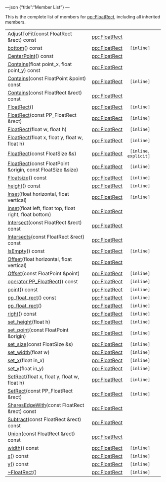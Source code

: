 —json {“title”:“Member List”} —

This is the complete list of members for <a href="/docs/native-client/pepper_beta/cpp/classpp_1_1_float_rect/" class="el">pp::FloatRect</a>, including all inherited members.

<table><tbody><tr class="odd"><td><a href="/docs/native-client/pepper_beta/cpp/classpp_1_1_float_rect#af0009bd0ff6ac801359fb9d15a8c1b7c" class="el">AdjustToFit</a>(const FloatRect &amp;rect) const</td><td><a href="/docs/native-client/pepper_beta/cpp/classpp_1_1_float_rect/" class="el">pp::FloatRect</a></td><td></td></tr><tr class="even"><td><a href="/docs/native-client/pepper_beta/cpp/classpp_1_1_float_rect#ae356a34c997e6c291fdc0e3431a0a63c" class="el">bottom</a>() const</td><td><a href="/docs/native-client/pepper_beta/cpp/classpp_1_1_float_rect/" class="el">pp::FloatRect</a></td><td><code> [inline]</code></td></tr><tr class="odd"><td><a href="/docs/native-client/pepper_beta/cpp/classpp_1_1_float_rect#a55eafb38d0a63a1a8b1ad0a4aeeef3f3" class="el">CenterPoint</a>() const</td><td><a href="/docs/native-client/pepper_beta/cpp/classpp_1_1_float_rect/" class="el">pp::FloatRect</a></td><td></td></tr><tr class="even"><td><a href="/docs/native-client/pepper_beta/cpp/classpp_1_1_float_rect#a82bd21c4fc823d212a7526c2f03e3d43" class="el">Contains</a>(float point_x, float point_y) const</td><td><a href="/docs/native-client/pepper_beta/cpp/classpp_1_1_float_rect/" class="el">pp::FloatRect</a></td><td></td></tr><tr class="odd"><td><a href="/docs/native-client/pepper_beta/cpp/classpp_1_1_float_rect#a82eaf22456cdf77d6a588ae86e4e86f9" class="el">Contains</a>(const FloatPoint &amp;point) const</td><td><a href="/docs/native-client/pepper_beta/cpp/classpp_1_1_float_rect/" class="el">pp::FloatRect</a></td><td><code> [inline]</code></td></tr><tr class="even"><td><a href="/docs/native-client/pepper_beta/cpp/classpp_1_1_float_rect#afcdf6b7eb8e1b931ac482c973af9fa9e" class="el">Contains</a>(const FloatRect &amp;rect) const</td><td><a href="/docs/native-client/pepper_beta/cpp/classpp_1_1_float_rect/" class="el">pp::FloatRect</a></td><td></td></tr><tr class="odd"><td><a href="/docs/native-client/pepper_beta/cpp/classpp_1_1_float_rect#a00133448de297c5ed19b7831c456bf23" class="el">FloatRect</a>()</td><td><a href="/docs/native-client/pepper_beta/cpp/classpp_1_1_float_rect/" class="el">pp::FloatRect</a></td><td><code> [inline]</code></td></tr><tr class="even"><td><a href="/docs/native-client/pepper_beta/cpp/classpp_1_1_float_rect#aaf4f5bb63c29eb79aa336bf0444d19ac" class="el">FloatRect</a>(const PP_FloatRect &amp;rect)</td><td><a href="/docs/native-client/pepper_beta/cpp/classpp_1_1_float_rect/" class="el">pp::FloatRect</a></td><td><code> [inline]</code></td></tr><tr class="odd"><td><a href="/docs/native-client/pepper_beta/cpp/classpp_1_1_float_rect#a8216cb8951805b04a00909b860a949dc" class="el">FloatRect</a>(float w, float h)</td><td><a href="/docs/native-client/pepper_beta/cpp/classpp_1_1_float_rect/" class="el">pp::FloatRect</a></td><td><code> [inline]</code></td></tr><tr class="even"><td><a href="/docs/native-client/pepper_beta/cpp/classpp_1_1_float_rect#a02d2648692b0882ff54d812da3704aeb" class="el">FloatRect</a>(float x, float y, float w, float h)</td><td><a href="/docs/native-client/pepper_beta/cpp/classpp_1_1_float_rect/" class="el">pp::FloatRect</a></td><td><code> [inline]</code></td></tr><tr class="odd"><td><a href="/docs/native-client/pepper_beta/cpp/classpp_1_1_float_rect#a7072595c890bc203544e55cd926d72ae" class="el">FloatRect</a>(const FloatSize &amp;s)</td><td><a href="/docs/native-client/pepper_beta/cpp/classpp_1_1_float_rect/" class="el">pp::FloatRect</a></td><td><code> [inline, explicit]</code></td></tr><tr class="even"><td><a href="/docs/native-client/pepper_beta/cpp/classpp_1_1_float_rect#a643d926ee6f5e9208fccffd47c1d22be" class="el">FloatRect</a>(const FloatPoint &amp;origin, const FloatSize &amp;size)</td><td><a href="/docs/native-client/pepper_beta/cpp/classpp_1_1_float_rect/" class="el">pp::FloatRect</a></td><td><code> [inline]</code></td></tr><tr class="odd"><td><a href="/docs/native-client/pepper_beta/cpp/classpp_1_1_float_rect#aee27f20031234762c710d441bc0cd148" class="el">Floatsize</a>() const</td><td><a href="/docs/native-client/pepper_beta/cpp/classpp_1_1_float_rect/" class="el">pp::FloatRect</a></td><td><code> [inline]</code></td></tr><tr class="even"><td><a href="/docs/native-client/pepper_beta/cpp/classpp_1_1_float_rect#a9dc3d3004aacf708356a73e09d1cc96e" class="el">height</a>() const</td><td><a href="/docs/native-client/pepper_beta/cpp/classpp_1_1_float_rect/" class="el">pp::FloatRect</a></td><td><code> [inline]</code></td></tr><tr class="odd"><td><a href="/docs/native-client/pepper_beta/cpp/classpp_1_1_float_rect#a2d8abde94cff6a5813c2849dce42d707" class="el">Inset</a>(float horizontal, float vertical)</td><td><a href="/docs/native-client/pepper_beta/cpp/classpp_1_1_float_rect/" class="el">pp::FloatRect</a></td><td><code> [inline]</code></td></tr><tr class="even"><td><a href="/docs/native-client/pepper_beta/cpp/classpp_1_1_float_rect#a24f94c63d2f097bd7f8b45a2c375077c" class="el">Inset</a>(float left, float top, float right, float bottom)</td><td><a href="/docs/native-client/pepper_beta/cpp/classpp_1_1_float_rect/" class="el">pp::FloatRect</a></td><td></td></tr><tr class="odd"><td><a href="/docs/native-client/pepper_beta/cpp/classpp_1_1_float_rect#a6529366c00323c6d6495f3db14906ce8" class="el">Intersect</a>(const FloatRect &amp;rect) const</td><td><a href="/docs/native-client/pepper_beta/cpp/classpp_1_1_float_rect/" class="el">pp::FloatRect</a></td><td></td></tr><tr class="even"><td><a href="/docs/native-client/pepper_beta/cpp/classpp_1_1_float_rect#a701e3ca1e1cbd0ee10c432effb119088" class="el">Intersects</a>(const FloatRect &amp;rect) const</td><td><a href="/docs/native-client/pepper_beta/cpp/classpp_1_1_float_rect/" class="el">pp::FloatRect</a></td><td></td></tr><tr class="odd"><td><a href="/docs/native-client/pepper_beta/cpp/classpp_1_1_float_rect#a73c6f15d2c2ed26a2bd8893efeab1dcb" class="el">IsEmpty</a>() const</td><td><a href="/docs/native-client/pepper_beta/cpp/classpp_1_1_float_rect/" class="el">pp::FloatRect</a></td><td><code> [inline]</code></td></tr><tr class="even"><td><a href="/docs/native-client/pepper_beta/cpp/classpp_1_1_float_rect#a9b5247961b45da6dc5c656b906462f8b" class="el">Offset</a>(float horizontal, float vertical)</td><td><a href="/docs/native-client/pepper_beta/cpp/classpp_1_1_float_rect/" class="el">pp::FloatRect</a></td><td></td></tr><tr class="odd"><td><a href="/docs/native-client/pepper_beta/cpp/classpp_1_1_float_rect#a60fce18269499d5c9f8c2446319844c3" class="el">Offset</a>(const FloatPoint &amp;point)</td><td><a href="/docs/native-client/pepper_beta/cpp/classpp_1_1_float_rect/" class="el">pp::FloatRect</a></td><td><code> [inline]</code></td></tr><tr class="even"><td><a href="/docs/native-client/pepper_beta/cpp/classpp_1_1_float_rect#a85c34bdfd11703d4cc86486b3f38a032" class="el">operator PP_FloatRect</a>() const</td><td><a href="/docs/native-client/pepper_beta/cpp/classpp_1_1_float_rect/" class="el">pp::FloatRect</a></td><td><code> [inline]</code></td></tr><tr class="odd"><td><a href="/docs/native-client/pepper_beta/cpp/classpp_1_1_float_rect#ae3f310aaeb5634e9f2ca7d51e35526a5" class="el">point</a>() const</td><td><a href="/docs/native-client/pepper_beta/cpp/classpp_1_1_float_rect/" class="el">pp::FloatRect</a></td><td><code> [inline]</code></td></tr><tr class="even"><td><a href="/docs/native-client/pepper_beta/cpp/classpp_1_1_float_rect#aa63a6eab8caae819c7efb133b89e3ec2" class="el">pp_float_rect</a>() const</td><td><a href="/docs/native-client/pepper_beta/cpp/classpp_1_1_float_rect/" class="el">pp::FloatRect</a></td><td><code> [inline]</code></td></tr><tr class="odd"><td><a href="/docs/native-client/pepper_beta/cpp/classpp_1_1_float_rect#a796ff93f77b488ac673b0e82a2527507" class="el">pp_float_rect</a>()</td><td><a href="/docs/native-client/pepper_beta/cpp/classpp_1_1_float_rect/" class="el">pp::FloatRect</a></td><td><code> [inline]</code></td></tr><tr class="even"><td><a href="/docs/native-client/pepper_beta/cpp/classpp_1_1_float_rect#a34632c0a01c72fce447ac6b6f0cdf86b" class="el">right</a>() const</td><td><a href="/docs/native-client/pepper_beta/cpp/classpp_1_1_float_rect/" class="el">pp::FloatRect</a></td><td><code> [inline]</code></td></tr><tr class="odd"><td><a href="/docs/native-client/pepper_beta/cpp/classpp_1_1_float_rect#a81a0cc8fc8521167b34b10e75f94679f" class="el">set_height</a>(float h)</td><td><a href="/docs/native-client/pepper_beta/cpp/classpp_1_1_float_rect/" class="el">pp::FloatRect</a></td><td><code> [inline]</code></td></tr><tr class="even"><td><a href="/docs/native-client/pepper_beta/cpp/classpp_1_1_float_rect#a80c403de88c32d76c0a774e2af5c4973" class="el">set_point</a>(const FloatPoint &amp;origin)</td><td><a href="/docs/native-client/pepper_beta/cpp/classpp_1_1_float_rect/" class="el">pp::FloatRect</a></td><td><code> [inline]</code></td></tr><tr class="odd"><td><a href="/docs/native-client/pepper_beta/cpp/classpp_1_1_float_rect#a132796b0ca75d600509731d8c5a83736" class="el">set_size</a>(const FloatSize &amp;s)</td><td><a href="/docs/native-client/pepper_beta/cpp/classpp_1_1_float_rect/" class="el">pp::FloatRect</a></td><td><code> [inline]</code></td></tr><tr class="even"><td><a href="/docs/native-client/pepper_beta/cpp/classpp_1_1_float_rect#a9553c5bf8b2c00bc9eeb7a7c2c22d0f7" class="el">set_width</a>(float w)</td><td><a href="/docs/native-client/pepper_beta/cpp/classpp_1_1_float_rect/" class="el">pp::FloatRect</a></td><td><code> [inline]</code></td></tr><tr class="odd"><td><a href="/docs/native-client/pepper_beta/cpp/classpp_1_1_float_rect#a52ed4022d98fc75e2bfd942ba0fb982f" class="el">set_x</a>(float in_x)</td><td><a href="/docs/native-client/pepper_beta/cpp/classpp_1_1_float_rect/" class="el">pp::FloatRect</a></td><td><code> [inline]</code></td></tr><tr class="even"><td><a href="/docs/native-client/pepper_beta/cpp/classpp_1_1_float_rect#a3b3a43a2764b7c0b6e6fad7bed300164" class="el">set_y</a>(float in_y)</td><td><a href="/docs/native-client/pepper_beta/cpp/classpp_1_1_float_rect/" class="el">pp::FloatRect</a></td><td><code> [inline]</code></td></tr><tr class="odd"><td><a href="/docs/native-client/pepper_beta/cpp/classpp_1_1_float_rect#acfadd4bca5c16f05d138e4074b557df2" class="el">SetRect</a>(float x, float y, float w, float h)</td><td><a href="/docs/native-client/pepper_beta/cpp/classpp_1_1_float_rect/" class="el">pp::FloatRect</a></td><td><code> [inline]</code></td></tr><tr class="even"><td><a href="/docs/native-client/pepper_beta/cpp/classpp_1_1_float_rect#ae5c915a40cd7689798c7395824132117" class="el">SetRect</a>(const PP_FloatRect &amp;rect)</td><td><a href="/docs/native-client/pepper_beta/cpp/classpp_1_1_float_rect/" class="el">pp::FloatRect</a></td><td><code> [inline]</code></td></tr><tr class="odd"><td><a href="/docs/native-client/pepper_beta/cpp/classpp_1_1_float_rect#a9ab2652f39dc26de8c6750cc8d75d66a" class="el">SharesEdgeWith</a>(const FloatRect &amp;rect) const</td><td><a href="/docs/native-client/pepper_beta/cpp/classpp_1_1_float_rect/" class="el">pp::FloatRect</a></td><td></td></tr><tr class="even"><td><a href="/docs/native-client/pepper_beta/cpp/classpp_1_1_float_rect#a8b1c8031d1442dfcc0d11ea75b396683" class="el">Subtract</a>(const FloatRect &amp;rect) const</td><td><a href="/docs/native-client/pepper_beta/cpp/classpp_1_1_float_rect/" class="el">pp::FloatRect</a></td><td></td></tr><tr class="odd"><td><a href="/docs/native-client/pepper_beta/cpp/classpp_1_1_float_rect#abb13835e0dbea82794cd4fa9140adb1e" class="el">Union</a>(const FloatRect &amp;rect) const</td><td><a href="/docs/native-client/pepper_beta/cpp/classpp_1_1_float_rect/" class="el">pp::FloatRect</a></td><td></td></tr><tr class="even"><td><a href="/docs/native-client/pepper_beta/cpp/classpp_1_1_float_rect#a25ffcc41df9f488acf15613f20e240db" class="el">width</a>() const</td><td><a href="/docs/native-client/pepper_beta/cpp/classpp_1_1_float_rect/" class="el">pp::FloatRect</a></td><td><code> [inline]</code></td></tr><tr class="odd"><td><a href="/docs/native-client/pepper_beta/cpp/classpp_1_1_float_rect#a4820c673dc07e6b35f8fc0c42368e92c" class="el">x</a>() const</td><td><a href="/docs/native-client/pepper_beta/cpp/classpp_1_1_float_rect/" class="el">pp::FloatRect</a></td><td><code> [inline]</code></td></tr><tr class="even"><td><a href="/docs/native-client/pepper_beta/cpp/classpp_1_1_float_rect#ae31847965339e36aa1fe6c4cf8cf479c" class="el">y</a>() const</td><td><a href="/docs/native-client/pepper_beta/cpp/classpp_1_1_float_rect/" class="el">pp::FloatRect</a></td><td><code> [inline]</code></td></tr><tr class="odd"><td><a href="/docs/native-client/pepper_beta/cpp/classpp_1_1_float_rect#aa64361055526791e34cba09d97d2cf75" class="el">~FloatRect</a>()</td><td><a href="/docs/native-client/pepper_beta/cpp/classpp_1_1_float_rect/" class="el">pp::FloatRect</a></td><td><code> [inline]</code></td></tr></tbody></table>
